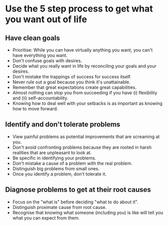 # Use the 5 step process to get what you want out of life

## Have clean goals

* Prioritise: While you can have virtually anything you want, you can't have
  everything you want.
* Don't confuse goals with desires.
* Decide what you really want in life by reconciling your goals and your
  desires.
* Don't mistake the trappings of success for success itself.
* Never rule out a goal because you think it's unattainable.
* Remember that great expectations create great capabilities.
* Almost nothing can stop you from succeeding if you have (i) flexibility and
  (ii) self–accountability.
* Knowing how to deal well with your setbacks is as important as knowing how to
  move forward.

## Identify and don't tolerate problems

* View painful problems as potential improvements that are screaming at you.
* Don't avoid confronting problems because they are rooted in harsh realities
  that are unpleasant to look at.
* Be specific in identifying your problems.
* Don't mistake a cause of a problem with the real problem.
* Distinguish big problems from small ones.
* Once you identify a problem, don't tolerate it.

## Diagnose problems to get at their root causes

* Focus on the "what is" before deciding "what to do about it".
* Distinguish proximate cause from root cause.
* Recognise that knowing what someone (including you) is like will tell you
  what you can expect from them.
